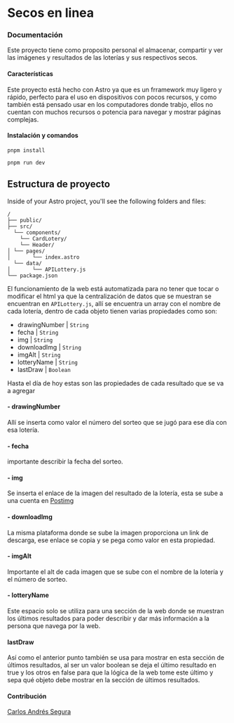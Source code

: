 # Secos en linea
### Documentación
Este proyecto tiene como proposito personal el almacenar, compartir y ver las imágenes y resultados de las loterías y sus respectivos secos.

#### Características
Este proyecto está hecho con Astro ya que es un frramework muy ligero y rápido, perfecto para el uso en dispositivos con pocos recursos, y como también está pensado usar en los computadores donde trabjo, ellos no cuentan con muchos recursos o potencia para navegar y mostrar páginas complejas.

#### Instalación y comandos
```
pnpm install
```
```
pnpm run dev
```

## Estructura de proyecto

Inside of your Astro project, you'll see the following folders and files:

```
/
├── public/
├── src/
  └── components/
    └── CardLotery/
    └── Header/
│ └── pages/
│       └── index.astro
  └── data/
│       └── APILottery.js
└── package.json
```

El funcionamiento de la web está automatizada para no tener que tocar o modificar el html ya que la centralización de datos que se muestran se encuentran en `APILottery.js`, allí se encuentra un array con el nombre de cada lotería, dentro de cada objeto tienen varias propiedades como son:

- drawingNumber | `String`
- fecha | `String`
- img | `String`
- downloadImg | `String`
- imgAlt | `String`
- lotteryName | `String`
- lastDraw | `Boolean`

Hasta el día de hoy estas son las propiedades de cada resultado que se va a agregar
#### - drawingNumber
Allí se inserta como valor el número del sorteo que se jugó para ese día con esa lotería.
#### - fecha
importante describir la fecha del sorteo.
#### - img
Se inserta el enlace de la imagen del resultado de la lotería, esta se sube a una cuenta en [Postimg](https://postimg.cc)
#### - downloadImg
La misma plataforma donde se sube la imagen proporciona un link de descarga, ese enlace se copia y se pega como valor en esta propiedad.
#### - imgAlt
Importante el alt de cada imagen que se sube con el nombre de la lotería y el número de sorteo.
#### - lotteryName
Este espacio solo se utiliza para una sección de la web donde se muestran los últimos resultados para poder describir y dar más información a la persona que navega por la web.
#### lastDraw
Así como el anterior punto también se usa para mostrar en esta sección de últimos resultados, al ser un valor boolean se deja el último resultado en true y los otros en false para que la lógica de la web tome este último y sepa qué objeto debe mostrar en la sección de últimos resultados.

#### Contribución
[Carlos Andrés Segura](https://www.linkedin.com/in/casvaru/)